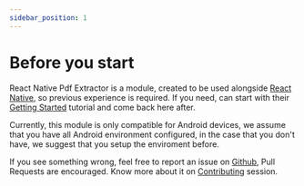 ```yaml
---
sidebar_position: 1
---
```


# Before you start

React Native Pdf Extractor is a module, created to be used alongside [React Native](https://github.com/facebook/react-native), so previous experience is required. If you need, can start with their [Getting Started](https://reactnative.dev/docs/getting-started) tutorial and come back here after.

Currently, this module is only compatible for Android devices, we assume that you have all Android environment configured, in the case that you don't have, we suggest that you setup the enviroment before.

If you see something wrong, feel free to report an issue on [Github](https://github.com/1fabiopereira/react-native-pdf-extractor), Pull Requests are encouraged. Know more about it on [Contributing](https://1fabiopereira.github.io/react-native-pdf-extractor/docs/contributing) session.
